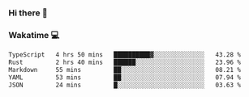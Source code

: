 ### Hi there 👋

<!--
**kikyou14/kikyou14** is a ✨ _special_ ✨ repository because its `README.md` (this file) appears on your GitHub profile.

Here are some ideas to get you started:

- 🔭 I’m currently working on ...
- 🌱 I’m currently learning ...
- 👯 I’m looking to collaborate on ...
- 🤔 I’m looking for help with ...
- 💬 Ask me about ...
- 📫 How to reach me: ...
- 😄 Pronouns: ...
- ⚡ Fun fact: ...
-->

### Wakatime 💻

<!--START_SECTION:waka-->

```txt
TypeScript   4 hrs 50 mins   ██████████▓░░░░░░░░░░░░░░   43.28 %
Rust         2 hrs 40 mins   ██████░░░░░░░░░░░░░░░░░░░   23.96 %
Markdown     55 mins         ██░░░░░░░░░░░░░░░░░░░░░░░   08.21 %
YAML         53 mins         ██░░░░░░░░░░░░░░░░░░░░░░░   07.94 %
JSON         24 mins         █░░░░░░░░░░░░░░░░░░░░░░░░   03.63 %
```

<!--END_SECTION:waka-->